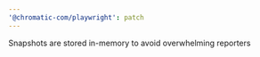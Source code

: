 ```yaml
---
'@chromatic-com/playwright': patch
---
```


Snapshots are stored in-memory to avoid overwhelming reporters

